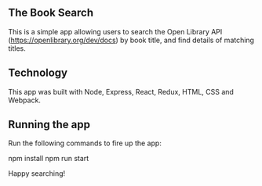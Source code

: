 ## The Book Search

This is a simple app allowing users to search the Open Library API (https://openlibrary.org/dev/docs) by book title, and find details of matching titles.

## Technology

This app was built with Node, Express, React, Redux, HTML, CSS and Webpack.

## Running the app

Run the following commands to fire up the app:

npm install
npm run start

Happy searching!
